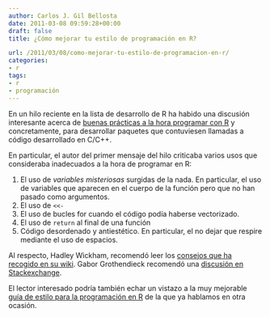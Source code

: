```yaml
---
author: Carlos J. Gil Bellosta
date: 2011-03-08 09:59:28+00:00
draft: false
title: ¿Cómo mejorar tu estilo de programación en R?

url: /2011/03/08/como-mejorar-tu-estilo-de-programacion-en-r/
categories:
- r
tags:
- r
- programación
---
```


En un hilo reciente en la lista de desarrollo de R ha habido una discusión interesante acerca de [buenas prácticas a la hora programar con R](http://r.789695.n4.nabble.com/Request-Suggestions-for-quot-good-teaching-quot-packages-esp-with-C-code-td3307289.html) y concretamente, para desarrollar paquetes que contuviesen llamadas a código desarrollado en C/C++.

En particular, el autor del primer mensaje del hilo criticaba varios usos que consideraba inadecuados a la hora de programar en R:

1. El uso de _variables misteriosas_ surgidas de la nada. En particular, el uso de variables que aparecen en el cuerpo de la función pero que no han pasado como argumentos.
2. El uso de `<<-`
3. El uso de bucles for cuando el código podía haberse vectorizado.
4. El uso de `return` al final de una función
5. Código desordenado y antiestético. En particular, el no dejar que respire mediante el uso de espacios.

Al respecto, Hadley Wickham, recomendó leer los [consejos que ha recogido en su wiki](https://github.com/hadley/devtools/wiki). Gabor Grothendieck recomendó una [discusión en Stackexchange](http://stats.stackexchange.com/questions/5418/first-r-packages-source-code-to-study-in-preparation-for-writing-own-package).

El lector interesado podría también echar un vistazo a la muy mejorable [guía de estilo para la programación en R](http://www.datanalytics.com/2010/11/01/una-propuesta-de-guia-de-estilo-de-r/) de la que ya hablamos en otra ocasión.

